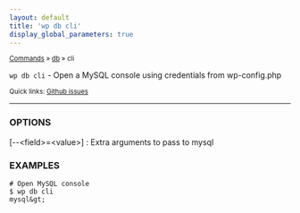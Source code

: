 ```yaml
---
layout: default
title: 'wp db cli'
display_global_parameters: true
---
```


<small>[Commands](/commands/) &raquo; [db](/commands/db/) &raquo; cli</small>

`wp db cli` - Open a MySQL console using credentials from wp-config.php

<small>Quick links: <a href="https://github.com/wp-cli/wp-cli/issues?q=is%3Aopen+label%3Acommand%3Adb-cli+sort%3Aupdated-desc">Github issues</a></small>

<hr />

### OPTIONS

[\--&lt;field&gt;=&lt;value&gt;]
: Extra arguments to pass to mysql

### EXAMPLES

    # Open MySQL console
    $ wp db cli
    mysql&gt;



